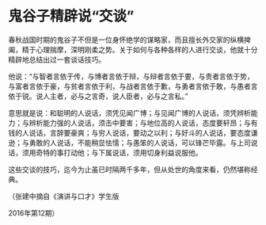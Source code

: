 # 鬼谷子精辟说“交谈”

春秋战国时期的鬼谷子不但是一位身怀绝学的谋略家，而且擅长外交家的纵横捭阖，精于心理揣摩，深明刚柔之势。关于如何与各种各样的人进行交谈，他就十分精辟地总结出过一套谈话技巧。 

他说：“与智者言依于传，与博者言依于辩，与辩者言依于要，与贵者言依于势，与富者言依于豪，与贫者言依于利，与战者言依于歉，与勇者言依于敢，与愚者言依于锐。说人主者，必与之言奇，说人臣者，必与之言私。” 

意思就是说：和聪明的人说话，须凭见闻广博；与见闻广博的人说话，须凭辨析能力；与辨析能力强的人说话，须击中要害；与地位高的人说话，态度要轩昂；与有钱的人说话，言辞要豪爽；与穷人说话，要动之以利；与好斗的人说话，要态度谦逊；与勇敢的人说话，不能稍显怯懦；与愚笨的人说话，可以锋芒毕露。与上司说话，须用奇特的事打动他；与下属说话，须用切身利益说服他。 

这些交谈的技巧，迄今为止虽已时隔两千多年，但从处世的角度来看，仍然堪称经典。 

（张建中摘自《演讲与口才》学生版 

2016年第12期）